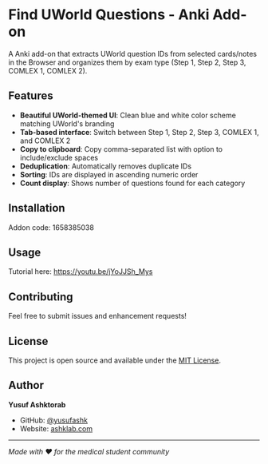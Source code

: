 # Find UWorld Questions - Anki Add-on

A  Anki add-on that extracts UWorld question IDs from selected cards/notes in the Browser and organizes them by exam type (Step 1, Step 2, Step 3, COMLEX 1, COMLEX 2).

## Features

- **Beautiful UWorld-themed UI**: Clean blue and white color scheme matching UWorld's branding
- **Tab-based interface**: Switch between Step 1, Step 2, Step 3, COMLEX 1, and COMLEX 2
- **Copy to clipboard**: Copy comma-separated list with option to include/exclude spaces
- **Deduplication**: Automatically removes duplicate IDs
- **Sorting**: IDs are displayed in ascending numeric order
- **Count display**: Shows number of questions found for each category

## Installation

Addon code: 1658385038

## Usage
Tutorial here: https://youtu.be/jYoJJSh_Mys

## Contributing

Feel free to submit issues and enhancement requests!

## License

This project is open source and available under the [MIT License](LICENSE).

## Author

**Yusuf Ashktorab**
- GitHub: [@yusufashk](https://github.com/yusufashk)
- Website: [ashklab.com](https://ashklab.com)

---

*Made with ❤️ for the medical student community*
